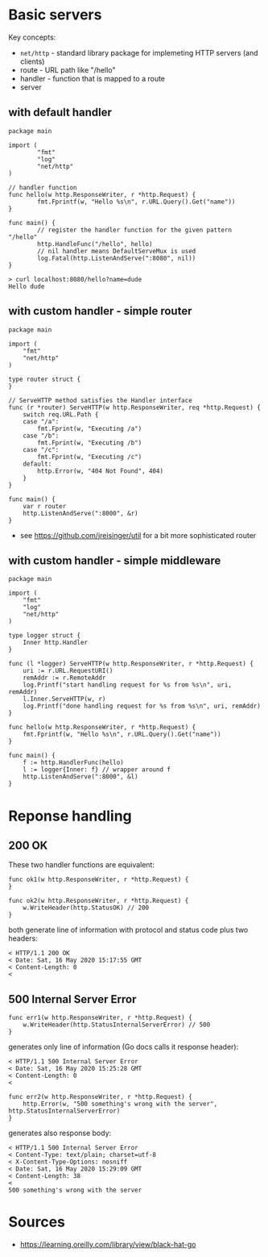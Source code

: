 # Basic servers

Key concepts:

* `net/http` - standard library package for implemeting HTTP servers (and clients)
* route - URL path like "/hello"
* handler - function that is mapped to a route
* server

## with default handler

```
package main

import (
        "fmt"
        "log"
        "net/http"
)

// handler function
func hello(w http.ResponseWriter, r *http.Request) {
        fmt.Fprintf(w, "Hello %s\n", r.URL.Query().Get("name"))
}

func main() {
        // register the handler function for the given pattern "/hello"
        http.HandleFunc("/hello", hello)
        // nil handler means DefaultServeMux is used
        log.Fatal(http.ListenAndServe(":8080", nil))
}
```

```
> curl localhost:8080/hello?name=dude
Hello dude
```

## with custom handler - simple router

```
package main

import (
	"fmt"
	"net/http"
)

type router struct {
}

// ServeHTTP method satisfies the Handler interface
func (r *router) ServeHTTP(w http.ResponseWriter, req *http.Request) {
	switch req.URL.Path {
	case "/a":
		fmt.Fprint(w, "Executing /a")
	case "/b":
		fmt.Fprint(w, "Executing /b")
	case "/c":
		fmt.Fprint(w, "Executing /c")
	default:
		http.Error(w, "404 Not Found", 404)
	}
}

func main() {
	var r router
	http.ListenAndServe(":8000", &r)
}
```

* see https://github.com/jreisinger/util for a bit more sophisticated router

## with custom handler - simple middleware

```
package main

import (
	"fmt"
	"log"
	"net/http"
)

type logger struct {
	Inner http.Handler
}

func (l *logger) ServeHTTP(w http.ResponseWriter, r *http.Request) {
	uri := r.URL.RequestURI()
	remAddr := r.RemoteAddr
	log.Printf("start handling request for %s from %s\n", uri, remAddr)
	l.Inner.ServeHTTP(w, r)
	log.Printf("done handling request for %s from %s\n", uri, remAddr)
}

func hello(w http.ResponseWriter, r *http.Request) {
	fmt.Fprintf(w, "Hello %s\n", r.URL.Query().Get("name"))
}

func main() {
	f := http.HandlerFunc(hello)
	l := logger{Inner: f} // wrapper around f
	http.ListenAndServe(":8000", &l)
}
```

# Reponse handling

## 200 OK

These two handler functions are equivalent:

```
func ok1(w http.ResponseWriter, r *http.Request) {
}

func ok2(w http.ResponseWriter, r *http.Request) {
	w.WriteHeader(http.StatusOK) // 200
}
```

both generate line of information with protocol and status code plus two headers:

```
< HTTP/1.1 200 OK
< Date: Sat, 16 May 2020 15:17:55 GMT
< Content-Length: 0
< 
```

## 500 Internal Server Error

```
func err1(w http.ResponseWriter, r *http.Request) {
	w.WriteHeader(http.StatusInternalServerError) // 500
}
```

generates only line of information (Go docs calls it response header):

```
< HTTP/1.1 500 Internal Server Error
< Date: Sat, 16 May 2020 15:25:28 GMT
< Content-Length: 0
< 
```

```
func err2(w http.ResponseWriter, r *http.Request) {
	http.Error(w, "500 something's wrong with the server", http.StatusInternalServerError)
}
```

generates also response body:

```
< HTTP/1.1 500 Internal Server Error
< Content-Type: text/plain; charset=utf-8
< X-Content-Type-Options: nosniff
< Date: Sat, 16 May 2020 15:29:09 GMT
< Content-Length: 38
< 
500 something's wrong with the server
```

# Sources

* https://learning.oreilly.com/library/view/black-hat-go
